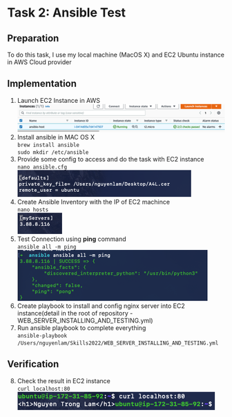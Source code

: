 # Task 2: Ansible Test 

## Preparation 

To do this task, I use my local machine (MacOS X) and EC2 Ubuntu instance in AWS Cloud provider

## Implementation  

1. Launch EC2 Instance in AWS  
<space><space>
![Result](./Screen%20Shot%202022-09-25%20at%2020.15.22.png)  
<space><space>
1. Install ansible in MAC OS X   
<space><space>
`brew install ansible`  
<space><space>
`sudo mkdir /etc/ansible`  
<space><space>
1. Provide some config to access and do the task with EC2 instance   
`nano ansible.cfg`  
![Result](./Screen%20Shot%202022-09-25%20at%2020.18.49.png)  
4. Create Ansible Inventory with the IP of EC2 machince  
`nano hosts`  
![Result](./Screen%20Shot%202022-09-25%20at%2020.19.59.png)  
5. Test Connection using **ping** command   
`ansible all -m ping`  
![Result](./Screen%20Shot%202022-09-25%20at%2020.22.03.png)  
6. Create playbook to install and config nginx server into EC2 instance(detail   in the root of repository - WEB_SERVER_INSTALLING_AND_TESTING.yml)  
7. Run ansible playbook to complete everything   
`ansible-playbook /Users/nguyenlam/Skills2022/WEB_SERVER_INSTALLING_AND_TESTING.yml` 

## Verification 
  
8. Check the result in EC2 instance  
`curl localhost:80`  
![Result](./Screen%20Shot%202022-09-25%20at%2020.26.04.png)  



